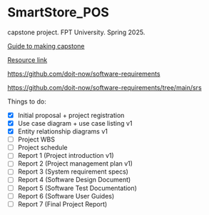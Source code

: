 # SmartStore_POS
capstone project. FPT University. Spring 2025.

[Guide to making capstone](./Guide.md)

[Resource link](https://drive.google.com/drive/folders/1Irhnv4x9OTlKZkGY_50_IKyUVAo4aFqH?usp=drive_link)

https://github.com/doit-now/software-requirements

https://github.com/doit-now/software-requirements/tree/main/srs

Things to do:

- [x] Initial proposal + project registration
- [x] Use case diagram + use case listing v1
- [x] Entity relationship diagrams v1
- [ ] Project WBS
- [ ] Project schedule
- [ ] Report 1 (Project introduction v1)
- [ ] Report 2 (Project management plan v1)
- [ ] Report 3 (System requirement specs)
- [ ] Report 4 (Software Design Document)
- [ ] Report 5 (Software Test Documentation)
- [ ] Report 6 (Software User Guides)
- [ ] Report 7 (Final Project Report)
